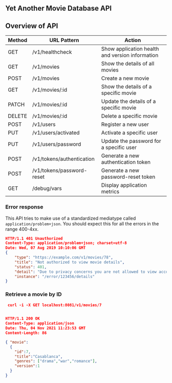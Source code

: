 ## Yet Another Movie Database API 


## Overview of API

| Method | URL Pattern               | Action                                          |
|--------|---------------------------|-------------------------------------------------|
| GET    | /v1/healthcheck           | Show application health and version information |
| GET    | /v1/movies                | Show the details of all movies                  |
| POST   | /v1/movies                | Create a new movie                              |
| GET    | /v1/movies/:id            | Show the details of a specific movie            |
| PATCH  | /v1/movies/:id            | Update the details of a specific movie          |
| DELETE | /v1/movies/:id            | Delete a specific movie                         |
| POST   | /v1/users                 | Register a new user                             |
| PUT    | /v1/users/activated       | Activate a specific user                        |
| PUT    | /v1/users/password        | Update the password for a specific user         |
| POST   | /v1/tokens/authentication | Generate a new authentication token             |
| POST   | /v1/tokens/password-reset | Generate a new password-reset token             |
| GET    | /debug/vars               | Display application metrics                     |

### Error response

This API tries to make use of a standardized mediatype called `application/problem+json`. You should expect this for all
the errors in the range 400-4xx.
```json
HTTP/1.1 401 Unauthorized
Content-Type: application/problem+json; charset=utf-8
Date: Wed, 07 Aug 2019 10:10:06 GMT
{
    "type": "https://example.com/v1/movies/78",
    "title": "Not authorized to view movie details",
    "status": 401,
    "detail": "Due to privacy concerns you are not allowed to view account details of others.",
    "instance": "/error/123456/details"
}
```


### Retrieve a movie by ID

```json
 curl -i -X GET localhost:8081/v1/movies/7


HTTP/1.1 200 OK
Content-Type: application/json
Date: Thu, 04 Nov 2021 11:23:53 GMT
Content-Length: 86

{ "movie":
  { 
    "id":7,
    "title":"Casablanca",
    "genres": ["drama","war","romance"],
    "version":1
  }
}
```